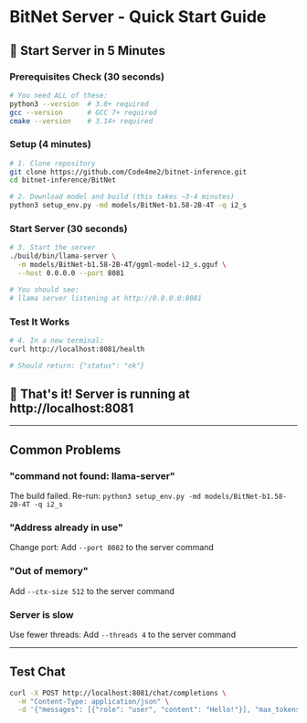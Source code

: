 # BitNet Server - Quick Start Guide

## 🚨 Start Server in 5 Minutes

### Prerequisites Check (30 seconds)
```bash
# You need ALL of these:
python3 --version  # 3.8+ required
gcc --version      # GCC 7+ required
cmake --version    # 3.14+ required
```

### Setup (4 minutes)
```bash
# 1. Clone repository
git clone https://github.com/Code4me2/bitnet-inference.git
cd bitnet-inference/BitNet

# 2. Download model and build (this takes ~3-4 minutes)
python3 setup_env.py -md models/BitNet-b1.58-2B-4T -q i2_s
```

### Start Server (30 seconds)
```bash
# 3. Start the server
./build/bin/llama-server \
  -m models/BitNet-b1.58-2B-4T/ggml-model-i2_s.gguf \
  --host 0.0.0.0 --port 8081

# You should see:
# llama server listening at http://0.0.0.0:8081
```

### Test It Works
```bash
# 4. In a new terminal:
curl http://localhost:8081/health

# Should return: {"status": "ok"}
```

## 🎯 That's it! Server is running at http://localhost:8081

---

## Common Problems

### "command not found: llama-server"
The build failed. Re-run: `python3 setup_env.py -md models/BitNet-b1.58-2B-4T -q i2_s`

### "Address already in use"  
Change port: Add `--port 8082` to the server command

### "Out of memory"
Add `--ctx-size 512` to the server command

### Server is slow
Use fewer threads: Add `--threads 4` to the server command

---

## Test Chat
```bash
curl -X POST http://localhost:8081/chat/completions \
  -H "Content-Type: application/json" \
  -d '{"messages": [{"role": "user", "content": "Hello!"}], "max_tokens": 50}'
```